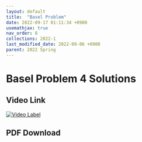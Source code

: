```yaml
---
layout: default
title:  "Basel Problem"
date: 2022-09-17 01:11:34 +0900
usemathjax: true
nav_order: 8
collections: 2022-1
last_modified_date: 2022-09-06 +0900
parent: 2022 Spring
---
```

# Basel Problem 4 Solutions

## Video Link

[![Video Label](https://img.youtube.com/vi/IG8vauwDC5c/hqdefault.jpg)](https://youtu.be/IG8vauwDC5c)

## PDF Download

<object data="../2022_1_download/basel_problem.pdf" width="750" height="1075" type='application/pdf'></object>